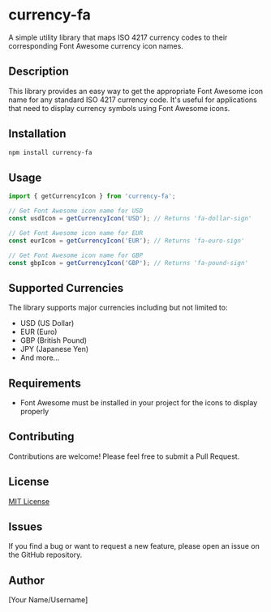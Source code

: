 # currency-fa

A simple utility library that maps ISO 4217 currency codes to their corresponding Font Awesome currency icon names.

## Description

This library provides an easy way to get the appropriate Font Awesome icon name for any standard ISO 4217 currency code. It's useful for applications that need to display currency symbols using Font Awesome icons.

## Installation

```bash
npm install currency-fa
```

## Usage

```javascript
import { getCurrencyIcon } from 'currency-fa';

// Get Font Awesome icon name for USD
const usdIcon = getCurrencyIcon('USD'); // Returns 'fa-dollar-sign'

// Get Font Awesome icon name for EUR
const eurIcon = getCurrencyIcon('EUR'); // Returns 'fa-euro-sign'

// Get Font Awesome icon name for GBP
const gbpIcon = getCurrencyIcon('GBP'); // Returns 'fa-pound-sign'
```

## Supported Currencies

The library supports major currencies including but not limited to:
- USD (US Dollar)
- EUR (Euro)
- GBP (British Pound)
- JPY (Japanese Yen)
- And more...

## Requirements

- Font Awesome must be installed in your project for the icons to display properly

## Contributing

Contributions are welcome! Please feel free to submit a Pull Request.

## License

[MIT License](LICENSE)

## Issues

If you find a bug or want to request a new feature, please open an issue on the GitHub repository.

## Author

[Your Name/Username]